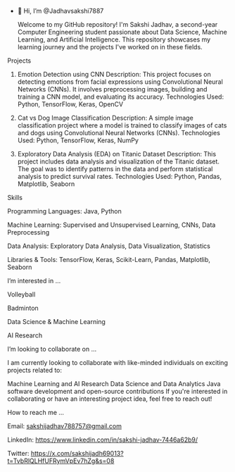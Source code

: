 - 👋 Hi, I’m @Jadhavsakshi7887

    Welcome to my GitHub repository! I'm Sakshi Jadhav, a second-year Computer Engineering student passionate about Data Science, Machine Learning, and Artificial Intelligence.
   This repository showcases my learning journey and the projects I've worked on in these fields.

 Projects
 
1. Emotion Detection using CNN
Description: This project focuses on detecting emotions from facial expressions using Convolutional Neural Networks (CNNs).
It involves preprocessing images, building and training a CNN model, and evaluating its accuracy.
Technologies Used: Python, TensorFlow, Keras, OpenCV

2. Cat vs Dog Image Classification
Description: A simple image classification project where a model is trained to classify images of cats and dogs using Convolutional Neural Networks (CNNs).
Technologies Used: Python, TensorFlow, Keras, NumPy

3. Exploratory Data Analysis (EDA) on Titanic Dataset
Description: This project includes data analysis and visualization of the Titanic dataset. The goal was to identify patterns in the data and perform statistical analysis to predict survival rates.
Technologies Used: Python, Pandas, Matplotlib, Seaborn

Skills

Programming Languages: Java, Python

Machine Learning: Supervised and Unsupervised Learning, CNNs, Data Preprocessing

Data Analysis: Exploratory Data Analysis, Data Visualization, Statistics

Libraries & Tools: TensorFlow, Keras, Scikit-Learn, Pandas, Matplotlib, Seaborn

I’m interested in ...

  Volleyball
  
  Badminton
  
  Data Science & Machine Learning
  
  AI Research

I’m looking to collaborate on ...

I am currently looking to collaborate with like-minded individuals on exciting projects related to:

Machine Learning and AI Research
Data Science and Data Analytics
Java software development and open-source contributions
If you're interested in collaborating or have an interesting project idea, feel free to reach out!

How to reach me ...

  Email: sakshijadhav788757@gmail.com
 
  LinkedIn: https://www.linkedin.com/in/sakshi-jadhav-7446a62b9/
    
  Twitter: https://x.com/sakshijadh69013?t=TvbRlQLHfUFRymVpEv7hZg&s=08
  

<!---
Jadhavsakshi7887/Jadhavsakshi7887 is a ✨ special ✨ repository because its `README.md` (this file) appears on your GitHub profile.
You can click the Preview link to take a look at your changes.
--->
